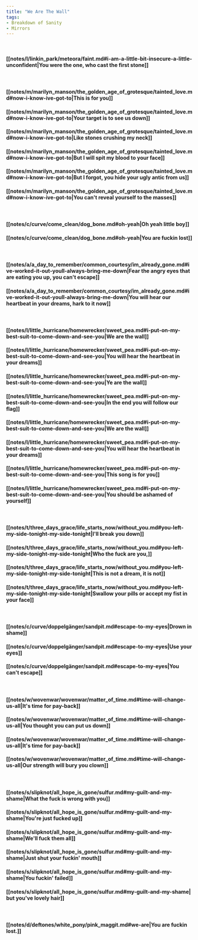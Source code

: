 ```yaml
---
title: "We Are The Wall"
tags:
- Breakdown of Sanity
- Mirrors
---
```

&nbsp;
#### [[notes/l/linkin_park/meteora/faint.md#i-am-a-little-bit-insecure-a-little-unconfident|You were the one, who cast the first stone]]
&nbsp;
#### [[notes/m/marilyn_manson/the_golden_age_of_grotesque/tainted_love.md#now-i-know-ive-got-to|This is for you]]
#### [[notes/m/marilyn_manson/the_golden_age_of_grotesque/tainted_love.md#now-i-know-ive-got-to|Your target is to see us down]]
#### [[notes/m/marilyn_manson/the_golden_age_of_grotesque/tainted_love.md#now-i-know-ive-got-to|Like stones crushing my neck]]
#### [[notes/m/marilyn_manson/the_golden_age_of_grotesque/tainted_love.md#now-i-know-ive-got-to|But I will spit my blood to your face]]
#### [[notes/m/marilyn_manson/the_golden_age_of_grotesque/tainted_love.md#now-i-know-ive-got-to|But I forgot, you hide your ugly antic from us]]
#### [[notes/m/marilyn_manson/the_golden_age_of_grotesque/tainted_love.md#now-i-know-ive-got-to|You can't reveal yourself to the masses]]
&nbsp;
#### [[notes/c/curve/come_clean/dog_bone.md#oh-yeah|Oh yeah little boy]]
#### [[notes/c/curve/come_clean/dog_bone.md#oh-yeah|You are fuckin lost]]
&nbsp;
#### [[notes/a/a_day_to_remember/common_courtesy/im_already_gone.md#ive-worked-it-out-youll-always-bring-me-down|Fear the angry eyes that are eating you up, you can't escape]]
#### [[notes/a/a_day_to_remember/common_courtesy/im_already_gone.md#ive-worked-it-out-youll-always-bring-me-down|You will hear our heartbeat in your dreams, hark to it now]]
&nbsp;
#### [[notes/l/little_hurricane/homewrecker/sweet_pea.md#i-put-on-my-best-suit-to-come-down-and-see-you|We are the wall]]
#### [[notes/l/little_hurricane/homewrecker/sweet_pea.md#i-put-on-my-best-suit-to-come-down-and-see-you|You will hear the heartbeat in your dreams]]
#### [[notes/l/little_hurricane/homewrecker/sweet_pea.md#i-put-on-my-best-suit-to-come-down-and-see-you|Ye are the wall]]
#### [[notes/l/little_hurricane/homewrecker/sweet_pea.md#i-put-on-my-best-suit-to-come-down-and-see-you|In the end you will follow our flag]]
#### [[notes/l/little_hurricane/homewrecker/sweet_pea.md#i-put-on-my-best-suit-to-come-down-and-see-you|We are the wall]]
#### [[notes/l/little_hurricane/homewrecker/sweet_pea.md#i-put-on-my-best-suit-to-come-down-and-see-you|You will hear the heartbeat in your dreams]]
#### [[notes/l/little_hurricane/homewrecker/sweet_pea.md#i-put-on-my-best-suit-to-come-down-and-see-you|This song is for you]]
#### [[notes/l/little_hurricane/homewrecker/sweet_pea.md#i-put-on-my-best-suit-to-come-down-and-see-you|You should be ashamed of yourself]]
&nbsp;
#### [[notes/t/three_days_grace/life_starts_now/without_you.md#you-left-my-side-tonight-my-side-tonight|I'll break you down]]
#### [[notes/t/three_days_grace/life_starts_now/without_you.md#you-left-my-side-tonight-my-side-tonight|Who the fuck are you,]]
#### [[notes/t/three_days_grace/life_starts_now/without_you.md#you-left-my-side-tonight-my-side-tonight|This is not a dream, it is not]]
#### [[notes/t/three_days_grace/life_starts_now/without_you.md#you-left-my-side-tonight-my-side-tonight|Swallow your pills or accept my fist in your face]]
&nbsp;
#### [[notes/c/curve/doppelgänger/sandpit.md#escape-to-my-eyes|Drown in shame]]
#### [[notes/c/curve/doppelgänger/sandpit.md#escape-to-my-eyes|Use your eyes]]
#### [[notes/c/curve/doppelgänger/sandpit.md#escape-to-my-eyes|You can't escape]]
&nbsp;
#### [[notes/w/wovenwar/wovenwar/matter_of_time.md#time-will-change-us-all|It's time for pay-back]]
#### [[notes/w/wovenwar/wovenwar/matter_of_time.md#time-will-change-us-all|You thought you can put us down]]
#### [[notes/w/wovenwar/wovenwar/matter_of_time.md#time-will-change-us-all|It's time for pay-back]]
#### [[notes/w/wovenwar/wovenwar/matter_of_time.md#time-will-change-us-all|Our strength will bury you clown]]
&nbsp;
#### [[notes/s/slipknot/all_hope_is_gone/sulfur.md#my-guilt-and-my-shame|What the fuck is wrong with you]]
#### [[notes/s/slipknot/all_hope_is_gone/sulfur.md#my-guilt-and-my-shame|You're just fucked up]]
#### [[notes/s/slipknot/all_hope_is_gone/sulfur.md#my-guilt-and-my-shame|We'll fuck them all]]
#### [[notes/s/slipknot/all_hope_is_gone/sulfur.md#my-guilt-and-my-shame|Just shut your fuckin' mouth]]
#### [[notes/s/slipknot/all_hope_is_gone/sulfur.md#my-guilt-and-my-shame|You fuckin' failed]]
#### [[notes/s/slipknot/all_hope_is_gone/sulfur.md#my-guilt-and-my-shame| but you've lovely hair]]
&nbsp;
#### [[notes/d/deftones/white_pony/pink_maggit.md#we-are|You are fuckin lost.]]
